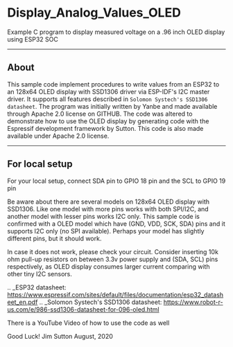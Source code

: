 # Display_Analog_Values_OLED
Example C program to display measured voltage on a .96 inch OLED display using ESP32 SOC

----------
About
----------

This sample code implement procedures to write values from an ESP32 to an 128x64 OLED display with SSD1306 driver via ESP-IDF's I2C master driver. It supports all features described in `Solomon Systech's SSD1306 datasheet`. The program was initially written by Yanbe and made available through Apache 2.0 license on GITHUB. The code was altered to demonstrate how to use the OLED display by generating code with the Espressif development framework by Sutton. This code is also made available under Apache 2.0 license.

----------
For local setup
----------

For your local setup, connect SDA pin to GPIO 18 pin and the SCL to GPIO 19 pin

Be aware about there are several models on 128x64 OLED display with SSD1306. Like one model with more pins works with both SPI/I2C, and another model with lesser pins works I2C only.  This sample code is confirmed with a OLED model which have (GND, VDD, SCK, SDA) pins and it supports I2C only (no SPI available). Perhaps your model has slightly different pins, but it should work.

In case it does not work, please check your circuit. Consider inserting 10k ohm pull-up resistors on between 3.3v power supply and (SDA, SCL) pins respectively, as OLED display consumes larger current comparing with other tiny I2C sensors.


.. _ESP32 datasheet: https://www.espressif.com/sites/default/files/documentation/esp32_datasheet_en.pdf
.. _Solomon Systech's SSD1306 datasheet: https://www.robot-r-us.com/e/986-ssd1306-datasheet-for-096-oled.html

There is a YouTube Video of how to use the code as well

Good Luck!
Jim Sutton
August, 2020
